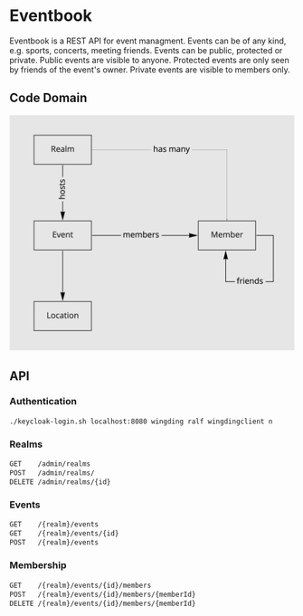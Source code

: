 # Eventbook

Eventbook is a REST API for event managment. Events can be of any kind, e.g. sports, concerts, meeting friends. Events can be public, protected or private. Public events are visible to anyone. Protected events are only seen by friends of the event's owner. Private events are visible to members only.

## Code Domain

<img src="images/core-domain.jpg" width="800" alt="core domain">

## API

### Authentication

```
./keycloak-login.sh localhost:8080 wingding ralf wingdingclient n
```

### Realms

```
GET    /admin/realms
POST   /admin/realms/
DELETE /admin/realms/{id}
```

### Events

```
GET    /{realm}/events
GET    /{realm}/events/{id}
POST   /{realm}/events
```

### Membership

```
GET    /{realm}/events/{id}/members
POST   /{realm}/events/{id}/members/{memberId}
DELETE /{realm}/events/{id}/members/{memberId}
```
